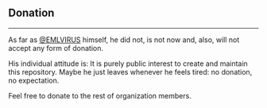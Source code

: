 ## Donation

---

As far as [@EMLVIRUS](https://github.com/EMLVIRUS) himself, he did not, is not now and, also, will not accept any form of donation.

His individual attitude is: It is purely public interest to create and maintain this repository. Maybe he just leaves whenever he feels tired: no donation, no expectation.

Feel free to donate to the rest of organization members.
